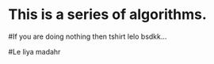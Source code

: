 # This is a series of algorithms.

#If you are doing nothing then tshirt lelo bsdkk...

#Le liya madahr
